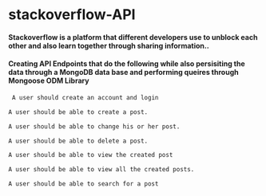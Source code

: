 # stackoverflow-API
#### Stackoverflow is a platform that different developers use to unblock each other and also learn together through sharing information..

#### Creating API Endpoints that do the following while also persisiting the data through a MongoDB data base and performing queires through Mongoose ODM Library

```sh
 A user should create an account and login
```
```sh
A user should be able to create a post.
```
```sh
A user should be able to change his or her post.
```
```sh
A user should be able to delete a post.
```
```sh
A user should be able to view the created post
```
```sh
A user should be able to view all the created posts.
```
```sh
A user should be able to search for a post
```
